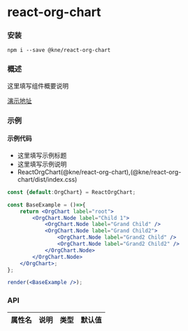 
# react-org-chart


### 安装

```shell
npm i --save @kne/react-org-chart
```


### 概述

这里填写组件概要说明

[演示地址](https://kne-union.github.io/react-org-chart/)


### 示例

#### 示例代码

- 这里填写示例标题
- 这里填写示例说明
- ReactOrgChart(@kne/react-org-chart),(@kne/react-org-chart/dist/index.css)

```jsx
const {default:OrgChart} = ReactOrgChart;

const BaseExample = ()=>{
    return <OrgChart label="root">
        <OrgChart.Node label="Child 1">
            <OrgChart.Node label="Grand Child" />
            <OrgChart.Node label="Grand Child2">
                <OrgChart.Node label="Grand2 Child" />
                <OrgChart.Node label="Grand2 Child2" />
            </OrgChart.Node>
        </OrgChart.Node>
    </OrgChart>;
};

render(<BaseExample />);

```


### API

|属性名|说明|类型|默认值|
|  ---  | ---  | --- | --- |

